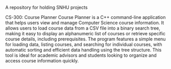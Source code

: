 A repository for holding SNHU projects

CS-300: Course Planner
Course Planner is a C++ command-line application that helps users view and manage Computer Science course information.
It allows users to load course data from a CSV file into a binary search tree, making it easy to display an alphanumeric
list of courses or retrieve specific course details, including prerequisites.
The program features a simple menu for loading data, listing courses, and searching for individual courses, with 
automatic sorting and efficient data handling using the tree structure.
This tool is ideal for academic advisors and students looking to organize and access course information quickly.
